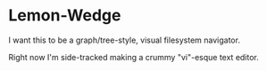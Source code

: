# Lemon-Wedge

I want this to be a graph/tree-style, visual filesystem navigator.

Right now I'm side-tracked making a crummy "vi"-esque text editor.